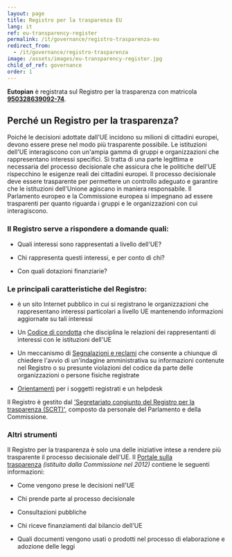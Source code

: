 ```yaml
---
layout: page
title: Registro per la trasparenza EU
lang: it
ref: eu-transparency-register
permalink: /it/governance/registro-trasparenza-eu
redirect_from:
  - /it/governance/registro-trasparenza
image: /assets/images/eu-transparency-register.jpg
child_of_ref: governance
order: 1
---
```


**Eutopian** è registrata sul Registro per la trasparenza con matricola [**950328639092-74**](https://ec.europa.eu/transparencyregister/public/consultation/displaylobbyist.do?id=950328639092-74&isListLobbyistView=true).

## Perché un Registro per la trasparenza?

Poiché le decisioni adottate dall'UE incidono su milioni di cittadini europei, devono essere prese nel modo più trasparente possibile. Le istituzioni dell'UE interagiscono con un'ampia gamma di gruppi e organizzazioni che rappresentano interessi specifici. Si tratta di una parte legittima e necessaria del processo decisionale che assicura che le politiche dell'UE rispecchino le esigenze reali dei cittadini europei. Il processo decisionale deve essere trasparente per permettere un controllo adeguato e garantire che le istituzioni dell'Unione agiscano in maniera responsabile. Il Parlamento europeo e la Commissione europea si impegnano ad essere trasparenti per quanto riguarda i gruppi e le organizzazioni con cui interagiscono.

### Il Registro serve a rispondere a domande quali:

-   Quali interessi sono rappresentati a livello dell'UE?

-   Chi rappresenta questi interessi, e per conto di chi?

-   Con quali dotazioni finanziarie?

### Le principali caratteristiche del Registro:

-   è un sito Internet pubblico in cui si registrano le organizzazioni che rappresentano interessi particolari a livello UE mantenendo informazioni aggiornate su tali interessi

-   Un [Codice di condotta](http://ec.europa.eu/transparencyregister/public/staticPage/displayStaticPage.do?reference=CODE_OF_CONDUCT&locale=it) che disciplina le relazioni dei rappresentanti di interessi con le istituzioni dell'UE

-   Un meccanismo di [Segnalazioni e reclami](http://ec.europa.eu/transparencyregister/public/staticPage/displayStaticPage.do?reference=ALERTS_COMPLAINTS&locale=it) che consente a chiunque di chiedere l'avvio di un'indagine amministrativa su informazioni contenute nel Registro o su presunte violazioni del codice da parte delle organizzazioni o persone fisiche registrate

-   [Orientamenti](http://ec.europa.eu/transparencyregister/public/staticPage/displayStaticPage.do?reference=GUIDELINES&locale=it) per i soggetti registrati e un helpdesk

Il Registro è gestito dal ['Segretariato congiunto del Registro per la trasparenza (SCRT)'](http://ec.europa.eu/transparencyregister/public/staticPage/displayStaticPage.do?reference=CONTACT_US&locale=it), composto da personale del Parlamento e della Commissione.

### Altri strumenti

Il Registro per la trasparenza è solo una delle iniziative intese a rendere più trasparente il processo decisionale dell'UE. Il [Portale sulla trasparenza](http://ec.europa.eu/transparency/index_it.htm) *(istituito dalla Commissione nel 2012)* contiene le seguenti informazioni:

-   Come vengono prese le decisioni nell'UE

-   Chi prende parte al processo decisionale

-   Consultazioni pubbliche

-   Chi riceve finanziamenti dal bilancio dell'UE

-   Quali documenti vengono usati o prodotti nel processo di elaborazione e adozione delle leggi
